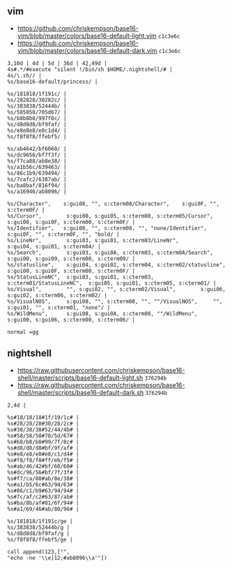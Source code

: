 ## vim

- <https://github.com/chriskempson/base16-vim/blob/master/colors/base16-default-light.vim> `c1c3e6c`
- <https://github.com/chriskempson/base16-vim/blob/master/colors/base16-default-dark.vim> `c1c3e6c`

```
3,10d | 4d | 5d | 36d | 42,49d |
4s#.*/#execute "silent !/bin/sh $HOME/.nightshell/# |
4s/\.sh// |
%s/base16-default/princess/ |

%s/181818/1f191c/ |
%s/282828/30282c/ |
%s/383838/52444b/ |
%s/585858/705d67/ |
%s/b8b8b8/997f8c/ |
%s/d8d8d8/bf9faf/ |
%s/e8e8e8/e8c1d4/ |
%s/f8f8f8/ffebf5/ |

%s/ab4642/bf6060/ |
%s/dc9656/bf7f3f/ |
%s/f7ca88/ab8e38/ |
%s/a1b56c/639463/ |
%s/86c1b9/639494/ |
%s/7cafc2/6387ab/ |
%s/ba8baf/816f94/ |
%s/a16946/ab8096/ |

%s/Character",    s:gui08, "", s:cterm08/Character",    s:gui0F, "", s:cterm0F/ |
%s/Cursor",        s:gui00, s:gui05, s:cterm00, s:cterm05/Cursor",        s:gui00, s:gui0F, s:cterm00, s:cterm0F/ |
%s/Identifier",   s:gui08, "", s:cterm08, "", "none/Identifier",   s:gui0F, "", s:cterm0F, "", "bold/ |
%s/LineNr",        s:gui03, s:gui01, s:cterm03/LineNr",        s:gui04, s:gui01, s:cterm04/ |
%s/Search",        s:gui03, s:gui0A, s:cterm03, s:cterm0A/Search",        s:gui00, s:gui09, s:cterm00, s:cterm09/ |
%s/statusline",    s:gui04, s:gui02, s:cterm04, s:cterm02/statusline",    s:gui00, s:gui0F, s:cterm00, s:cterm0F/ |
%s/StatusLineNC",  s:gui03, s:gui01, s:cterm03, s:cterm01/StatusLineNC",  s:gui05, s:gui01, s:cterm05, s:cterm01/ |
%s/Visual",        "", s:gui02, "", s:cterm02/Visual",        s:gui06, s:gui02, s:cterm06, s:cterm02/ |
%s/VisualNOS",     s:gui08, "", s:cterm08, "", ""/VisualNOS",     "", s:gui01, "", s:cterm01, "none"/ |
%s/WildMenu",      s:gui08, s:gui0A, s:cterm08, ""/WildMenu",      s:gui00, s:gui06, s:cterm00, s:cterm06/ |

normal =gg
```

## nightshell

- <https://raw.githubusercontent.com/chriskempson/base16-shell/master/scripts/base16-default-light.sh> `376294b`
- <https://raw.githubusercontent.com/chriskempson/base16-shell/master/scripts/base16-default-dark.sh> `376294b`

```
2,4d |

%s#18/18/18#1f/19/1c# |
%s#28/28/28#30/28/2c# |
%s#38/38/38#52/44/4b# |
%s#58/58/58#70/5d/67# |
%s#b8/b8/b8#99/7f/8c# |
%s#d8/d8/d8#bf/9f/af# |
%s#e8/e8/e8#e8/c1/d4# |
%s#f8/f8/f8#ff/eb/f5# |
%s#ab/46/42#bf/60/60# |
%s#dc/96/56#bf/7f/3f# |
%s#f7/ca/88#ab/8e/38# |
%s#a1/b5/6c#63/94/63# |
%s#86/c1/b9#63/94/94# |
%s#7c/af/c2#63/87/ab# |
%s#ba/8b/af#81/6f/94# |
%s#a1/69/46#ab/80/96# |

%s/181818/1f191c/ge |
%s/383838/52444b/g |
%s/d8d8d8/bf9faf/g |
%s/f8f8f8/ffebf5/ge |

call append(123,["",
"echo -ne '\\e]12;#ab8096\\a'"])
```

